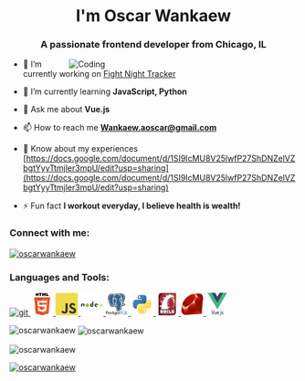 <h1 align="center">I'm Oscar Wankaew</h1>
<h3 align="center">A passionate frontend developer from Chicago, IL</h3>
<img align="right" alt="Coding" width="400" src="https://media4.giphy.com/media/3oKIPnAiaMCws8nOsE/giphy.gif?cid=ecf05e47e568ehnw8d8s9wul6pnxkbgzyeonqsb24k5yswz5&rid=giphy.gif&ct=g">




- 🔭 I’m currently working on [Fight Night Tracker](https://github.com/oscarwankaew/capstone)

- 🌱 I’m currently learning **JavaScript, Python**

- 💬 Ask me about **Vue.js**

- 📫 How to reach me **Wankaew.aoscar@gmail.com**

- 📄 Know about my experiences [https://docs.google.com/document/d/1SI9IcMU8V25lwfP27ShDNZelVZbgtYyyTtmjler3mpU/edit?usp=sharing](https://docs.google.com/document/d/1SI9IcMU8V25lwfP27ShDNZelVZbgtYyyTtmjler3mpU/edit?usp=sharing)

- ⚡ Fun fact **I workout everyday, I believe health is wealth!**

<h3 align="left">Connect with me:</h3>
<p align="left">
<a href="https://linkedin.com/in/oscarwankaew" target="blank"><img align="center" src="https://raw.githubusercontent.com/rahuldkjain/github-profile-readme-generator/master/src/images/icons/Social/linked-in-alt.svg" alt="oscarwankaew" height="30" width="40" /></a>
</p>

<h3 align="left">Languages and Tools:</h3>
<p align="left"> <a href="https://git-scm.com/" target="_blank" rel="noreferrer"> <img src="https://www.vectorlogo.zone/logos/git-scm/git-scm-icon.svg" alt="git" width="40" height="40"/> </a> <a href="https://www.w3.org/html/" target="_blank" rel="noreferrer"> <img src="https://raw.githubusercontent.com/devicons/devicon/master/icons/html5/html5-original-wordmark.svg" alt="html5" width="40" height="40"/> </a> <a href="https://developer.mozilla.org/en-US/docs/Web/JavaScript" target="_blank" rel="noreferrer"> <img src="https://raw.githubusercontent.com/devicons/devicon/master/icons/javascript/javascript-original.svg" alt="javascript" width="40" height="40"/> </a> <a href="https://nodejs.org" target="_blank" rel="noreferrer"> <img src="https://raw.githubusercontent.com/devicons/devicon/master/icons/nodejs/nodejs-original-wordmark.svg" alt="nodejs" width="40" height="40"/> </a> <a href="https://www.postgresql.org" target="_blank" rel="noreferrer"> <img src="https://raw.githubusercontent.com/devicons/devicon/master/icons/postgresql/postgresql-original-wordmark.svg" alt="postgresql" width="40" height="40"/> </a> <a href="https://www.python.org" target="_blank" rel="noreferrer"> <img src="https://raw.githubusercontent.com/devicons/devicon/master/icons/python/python-original.svg" alt="python" width="40" height="40"/> </a> <a href="https://rubyonrails.org" target="_blank" rel="noreferrer"> <img src="https://raw.githubusercontent.com/devicons/devicon/master/icons/rails/rails-original-wordmark.svg" alt="rails" width="40" height="40"/> </a> <a href="https://www.ruby-lang.org/en/" target="_blank" rel="noreferrer"> <img src="https://raw.githubusercontent.com/devicons/devicon/master/icons/ruby/ruby-original.svg" alt="ruby" width="40" height="40"/> </a> <a href="https://vuejs.org/" target="_blank" rel="noreferrer"> <img src="https://raw.githubusercontent.com/devicons/devicon/master/icons/vuejs/vuejs-original-wordmark.svg" alt="vuejs" width="40" height="40"/> </a> </p>

<p><img align="left" src="https://github-readme-stats.vercel.app/api/top-langs?username=oscarwankaew&show_icons=true&locale=en&layout=compact" alt="oscarwankaew" /></p>

<p>&nbsp;<img align="center" src="https://github-readme-stats.vercel.app/api?username=oscarwankaew&show_icons=true&locale=en" alt="oscarwankaew" /></p>

<p><img align="center" src="https://github-readme-streak-stats.herokuapp.com/?user=oscarwankaew&" alt="oscarwankaew" /></p>

<p align="left"> <a href="https://github.com/ryo-ma/github-profile-trophy"><img src="https://github-profile-trophy.vercel.app/?username=oscarwankaew" alt="oscarwankaew" /></a> </p>
